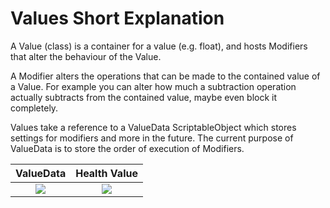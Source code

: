 # Values Short Explanation

A Value (class) is a container for a value (e.g. float), and hosts Modifiers that alter the behaviour of the Value.

A Modifier alters the operations that can be made to the contained value of a Value. For example you can alter how much a subtraction operation actually subtracts from the contained value, maybe even block it completely.  

Values take a reference to a ValueData ScriptableObject which stores settings for modifiers and more in the future. The current purpose of ValueData is to store the order of execution of Modifiers.  

ValueData             |  Health Value
:-------------------------:|:-------------------------:
![](https://i.imgur.com/QyKU0Nb.png)  |  ![](https://i.imgur.com/QyKU0Nb.png)

